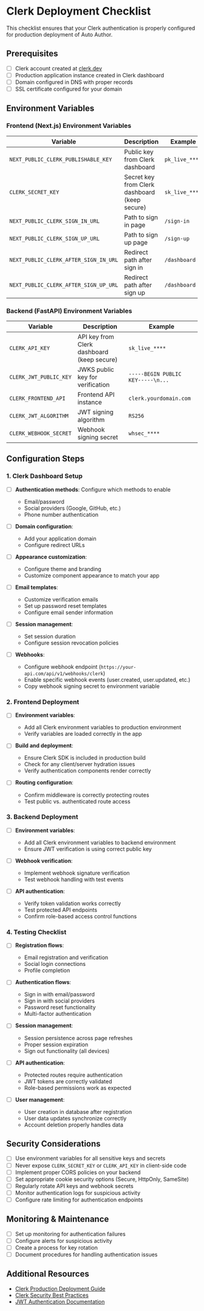 # Clerk Deployment Checklist

This checklist ensures that your Clerk authentication is properly configured for production deployment of Auto Author.

## Prerequisites

- [ ] Clerk account created at [clerk.dev](https://clerk.dev)
- [ ] Production application instance created in Clerk dashboard
- [ ] Domain configured in DNS with proper records
- [ ] SSL certificate configured for your domain

## Environment Variables

### Frontend (Next.js) Environment Variables

| Variable | Description | Example |
|----------|-------------|---------|
| `NEXT_PUBLIC_CLERK_PUBLISHABLE_KEY` | Public key from Clerk dashboard | `pk_live_****` |
| `CLERK_SECRET_KEY` | Secret key from Clerk dashboard (keep secure) | `sk_live_****` |
| `NEXT_PUBLIC_CLERK_SIGN_IN_URL` | Path to sign in page | `/sign-in` |
| `NEXT_PUBLIC_CLERK_SIGN_UP_URL` | Path to sign up page | `/sign-up` |
| `NEXT_PUBLIC_CLERK_AFTER_SIGN_IN_URL` | Redirect path after sign in | `/dashboard` |
| `NEXT_PUBLIC_CLERK_AFTER_SIGN_UP_URL` | Redirect path after sign up | `/dashboard` |

### Backend (FastAPI) Environment Variables

| Variable | Description | Example |
|----------|-------------|---------|
| `CLERK_API_KEY` | API key from Clerk dashboard (keep secure) | `sk_live_****` |
| `CLERK_JWT_PUBLIC_KEY` | JWKS public key for verification | `-----BEGIN PUBLIC KEY-----\n...` |
| `CLERK_FRONTEND_API` | Frontend API instance | `clerk.yourdomain.com` |
| `CLERK_JWT_ALGORITHM` | JWT signing algorithm | `RS256` |
| `CLERK_WEBHOOK_SECRET` | Webhook signing secret | `whsec_****` |

## Configuration Steps

### 1. Clerk Dashboard Setup

- [ ] **Authentication methods**: Configure which methods to enable
  - Email/password
  - Social providers (Google, GitHub, etc.)
  - Phone number authentication
  
- [ ] **Domain configuration**:
  - Add your application domain
  - Configure redirect URLs
  
- [ ] **Appearance customization**:
  - Configure theme and branding
  - Customize component appearance to match your app
  
- [ ] **Email templates**:
  - Customize verification emails
  - Set up password reset templates
  - Configure email sender information
  
- [ ] **Session management**:
  - Set session duration
  - Configure session revocation policies
  
- [ ] **Webhooks**:
  - Configure webhook endpoint (`https://your-api.com/api/v1/webhooks/clerk`)
  - Enable specific webhook events (user.created, user.updated, etc.)
  - Copy webhook signing secret to environment variable

### 2. Frontend Deployment

- [ ] **Environment variables**:
  - Add all Clerk environment variables to production environment
  - Verify variables are loaded correctly in the app
  
- [ ] **Build and deployment**:
  - Ensure Clerk SDK is included in production build
  - Check for any client/server hydration issues
  - Verify authentication components render correctly
  
- [ ] **Routing configuration**:
  - Confirm middleware is correctly protecting routes
  - Test public vs. authenticated route access

### 3. Backend Deployment

- [ ] **Environment variables**:
  - Add all Clerk environment variables to backend environment
  - Ensure JWT verification is using correct public key
  
- [ ] **Webhook verification**:
  - Implement webhook signature verification
  - Test webhook handling with test events
  
- [ ] **API authentication**:
  - Verify token validation works correctly
  - Test protected API endpoints
  - Confirm role-based access control functions

### 4. Testing Checklist

- [ ] **Registration flows**:
  - Email registration and verification
  - Social login connections
  - Profile completion
  
- [ ] **Authentication flows**:
  - Sign in with email/password
  - Sign in with social providers
  - Password reset functionality
  - Multi-factor authentication
  
- [ ] **Session management**:
  - Session persistence across page refreshes
  - Proper session expiration
  - Sign out functionality (all devices)
  
- [ ] **API authentication**:
  - Protected routes require authentication
  - JWT tokens are correctly validated
  - Role-based permissions work as expected
  
- [ ] **User management**:
  - User creation in database after registration
  - User data updates synchronize correctly
  - Account deletion properly handles data

## Security Considerations

- [ ] Use environment variables for all sensitive keys and secrets
- [ ] Never expose `CLERK_SECRET_KEY` or `CLERK_API_KEY` in client-side code
- [ ] Implement proper CORS policies on your backend
- [ ] Set appropriate cookie security options (Secure, HttpOnly, SameSite)
- [ ] Regularly rotate API keys and webhook secrets
- [ ] Monitor authentication logs for suspicious activity
- [ ] Configure rate limiting for authentication endpoints

## Monitoring & Maintenance

- [ ] Set up monitoring for authentication failures
- [ ] Configure alerts for suspicious activity
- [ ] Create a process for key rotation
- [ ] Document procedures for handling authentication issues

## Additional Resources

- [Clerk Production Deployment Guide](https://clerk.dev/docs/deployments/overview)
- [Clerk Security Best Practices](https://clerk.dev/docs/security/overview)
- [JWT Authentication Documentation](https://clerk.dev/docs/backend/jwt)
